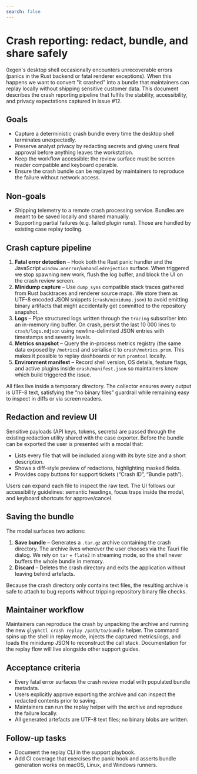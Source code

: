 ```yaml
---
search: false
---
```


# Crash reporting: redact, bundle, and share safely

0xgen's desktop shell occasionally encounters unrecoverable errors (panics in the
Rust backend or fatal renderer exceptions). When this happens we want to convert
"it crashed" into a bundle that maintainers can replay locally without shipping
sensitive customer data. This document describes the crash reporting pipeline
that fulfils the stability, accessibility, and privacy expectations captured in
issue #12.

## Goals

- Capture a deterministic crash bundle every time the desktop shell terminates
  unexpectedly.
- Preserve analyst privacy by redacting secrets and giving users final approval
  before anything leaves the workstation.
- Keep the workflow accessible: the review surface must be screen reader
  compatible and keyboard operable.
- Ensure the crash bundle can be replayed by maintainers to reproduce the
  failure without network access.

## Non-goals

- Shipping telemetry to a remote crash processing service. Bundles are meant to
  be saved locally and shared manually.
- Supporting partial failures (e.g. failed plugin runs). Those are handled by
  existing case replay tooling.

## Crash capture pipeline

1. **Fatal error detection** – Hook both the Rust panic handler and the
   JavaScript `window.onerror`/`unhandledrejection` surface. When triggered we
   stop spawning new work, flush the log buffer, and block the UI on the crash
   review screen.
2. **Minidump capture** – Use `dump_syms` compatible stack traces gathered from
   Rust backtraces and renderer source maps. We store them as UTF-8 encoded JSON
   snippets (`crash/minidump.json`) to avoid emitting binary artifacts that
   might accidentally get committed to the repository snapshot.
3. **Logs** – Pipe structured logs written through the `tracing` subscriber into
   an in-memory ring buffer. On crash, persist the last 10 000 lines to
   `crash/logs.ndjson` using newline-delimited JSON entries with timestamps and
   severity levels.
4. **Metrics snapshot** – Query the in-process metrics registry (the same data
   exposed by `/metrics`) and serialise it to `crash/metrics.prom`. This makes it
   possible to replay dashboards or run `promtool` locally.
5. **Environment manifest** – Record shell version, OS details, feature flags,
   and active plugins inside `crash/manifest.json` so maintainers know which
   build triggered the issue.

All files live inside a temporary directory. The collector ensures every output
is UTF-8 text, satisfying the “no binary files” guardrail while remaining easy to
inspect in diffs or via screen readers.

## Redaction and review UI

Sensitive payloads (API keys, tokens, secrets) are passed through the existing
redaction utility shared with the case exporter. Before the bundle can be
exported the user is presented with a modal that:

- Lists every file that will be included along with its byte size and a short
  description.
- Shows a diff-style preview of redactions, highlighting masked fields.
- Provides copy buttons for support tickets (“Crash ID”, “Bundle path”).

Users can expand each file to inspect the raw text. The UI follows our
accessibility guidelines: semantic headings, focus traps inside the modal, and
keyboard shortcuts for approve/cancel.

## Saving the bundle

The modal surfaces two actions:

1. **Save bundle** – Generates a `.tar.gz` archive containing the crash
   directory. The archive lives wherever the user chooses via the Tauri file
   dialog. We rely on `tar` + `flate2` in streaming mode, so the shell never
   buffers the whole bundle in memory.
2. **Discard** – Deletes the crash directory and exits the application without
   leaving behind artefacts.

Because the crash directory only contains text files, the resulting archive is
safe to attach to bug reports without tripping repository binary file checks.

## Maintainer workflow

Maintainers can reproduce the crash by unpacking the archive and running the new
`glyphctl crash replay /path/to/bundle` helper. The command spins up the shell in
replay mode, injects the captured metrics/logs, and loads the minidump JSON to
reconstruct the call stack. Documentation for the replay flow will live alongside
other support guides.

## Acceptance criteria

- Every fatal error surfaces the crash review modal with populated bundle
  metadata.
- Users explicitly approve exporting the archive and can inspect the redacted
  contents prior to saving.
- Maintainers can run the replay helper with the archive and reproduce the
  failure locally.
- All generated artefacts are UTF-8 text files; no binary blobs are written.

## Follow-up tasks

- Document the replay CLI in the support playbook.
- Add CI coverage that exercises the panic hook and asserts bundle generation
  works on macOS, Linux, and Windows runners.
